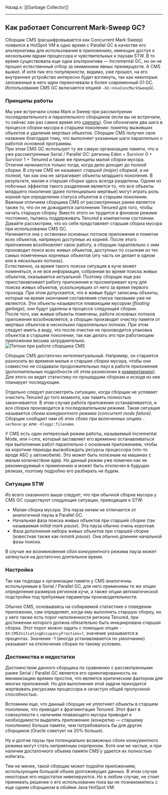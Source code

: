 Назад к: [[Garbage Collector]]

---
## Как работает Concurrent Mark-Sweep GC?
Сборщик CMS (расшифровывается как Concurrent Mark Sweep) появился в HotSpot VM в одно время с Parallel GC в качестве его альтернативы для использования в приложениях, имеющих доступ к нескольким ядрам процессора и чувствительных к паузам STW. В то время существовала еще одна альтернатива — Incremental GC, но он не прошел естественный отбор за неимением явных преимуществ. А CMS выжил. И хотя пик его популярности, видимо, уже прошел, на его внутреннее устройство интересно будет взглянуть, так как некоторые заложенные в него идеи перекочевали в более современный G1 GC.  
Использование CMS GC включается опцией `-XX:+UseConcMarkSweepGC`.  
### Принципы работы
Мы уже встречали слова Mark и Sweep при рассмотрении последовательного и параллельного сборщиков (если вы не встречали, то сейчас как раз самое время это [сделать](https://habrahabr.ru/post/269707/)). Они обозначали два шага в процессе сборки мусора в старшем поколении: пометку выживших объектов и удаление мертвых объектов. Сборщик CMS получил свое название благодаря тому, что выполняет указанные шаги параллельно с работой основной программы.  
При этом CMS GC использует ту же самую организацию памяти, что и уже рассмотренные Serial / Parallel GC: регионы Eden + Survivor 0 + Survivor 1 + Tenured и такие же принципы малой сборки мусора. Отличия начинаются только тогда, когда дело доходит до полной сборки. В случае CMS ее называют _старшей (major) сборкой_, а не полной, так как она не затрагивает объекты младшего поколения. В результате, малая и старшая сборки здесь всегда разделены. Одним из побочных эффектов такого разделения является то, что все объекты младшего поколения (даже потенциально мертвые) могут играть роль корней при определении статуса объектов в старшем поколении.  
Важным отличием сборщика CMS от рассмотренных ранее является также то, что он не дожидается заполнения Tenured для того, чтобы начать старшую сборку. Вместо этого он трудится в фоновом режиме постоянно, пытаясь поддерживать Tenured в компактном состоянии.  
Давайте рассмотрим, что из себя представляет старшая сборка мусора при использовании CMS GC.  
Начинается она с остановки основных потоков приложения и пометки всех объектов, напрямую доступных из корней. После этого приложение возобновляет свою работу, а сборщик параллельно с ним производит поиск всех живых объектов, доступных по ссылкам из тех самых помеченных корневых объектов (эту часть он делает в одном или в нескольких потоках).  
Естественно, за время такого поиска ситуация в куче может поменяться, и не вся информация, собранная во время поиска живых объектов, оказывается актуальной. Поэтому сборщик еще раз приостанавливает работу приложения и просматривает кучу для поиска живых объектов, ускользнувших от него за время первого прохода. При этом допускается, что в живые будут записаны объекты, которые на время окончания составления списка таковыми уже не являются. Эти объекты называются _плавающим мусором (floating garbage)_, они будут удалены в процессе следующей сборки.  
После того, как живые объекты помечены, работа основных потоков приложения возобновляется, а сборщик производит очистку памяти от мертвых объектов в нескольких параллельных потоках. При этом следует иметь в виду, что после очистки не производится упаковка объектов в старшем поколении, так как делать это при работающем приложении весьма затруднительно.  
![Потоки при работе сборщика CMS](https://habrastorage.org/r/w1560/files/f9f/d54/9a2/f9fd549a2a104f1eb7acf5098dd0afe8.png)

  
Сборщик CMS достаточно интеллектуальный. Например, он старается разносить во времени малые и старшие сборки мусора, чтобы они совместно не создавали продолжительных пауз в работе приложения (дополнительные подробности об этом разнесении в [комментариях](https://habr.com/ru/articles/269863/#comment_8638131)). Для этого он ведет статистику по прошедшим сборкам и исходя из нее планирует последующие.  
  
Отдельно следует рассмотреть ситуацию, когда сборщик не успевает очистить Tenured до того момента, как память полностью заканчивается. В этом случае работа приложения останавливается, и вся сборка производится в последовательном режиме. Такая ситуация называется _сбоем конкурентного режима (concurrent mode failure)_. Сборщик сообщает нам об этих сбоях при включенных опциях `-verbose:gc` или `-Xloggc:filename`.  
  
У CMS есть один интересный режим работы, называемый Incremental Mode, или i-cms, который заставляет его временно останавливаться при выполнении работ параллельно с основным приложением, чтобы на короткие периоды высвобождать ресурсы процессора (что-то вроде АБС у автомобиля). Это может быть полезным на машинах с малым количеством ядер. Но данный режим уже помечен как не рекомендуемый к применению и может быть отключен в будущих релизах, поэтому подробно его разбирать не будем.  
  

### Ситуации STW

  
Из всего сказанного выше следует, что при обычной сборке мусора у CMS GC существуют следующие ситуации, приводящие к STW:  

- Малая сборка мусора. Эта пауза ничем не отличается от аналогичной паузы в Parallel GC.
- Начальная фаза поиска живых объектов при старшей сборке (так называемая _initial mark pause_). Эта пауза обычно очень короткая.
- Фаза дополнения набора живых объектов при старшей сборке (известная также как _remark pause_). Она обычно длиннее начальной фазы поиска.

  
В случае же возникновения сбоя конкурентного режима пауза может затянуться на достаточно длительное время.  
  

### Настройка

  
Так как подходы к организации памяти у CMS аналогичны используемым в Serial / Parallel GC, для него применимы те же опции определения размеров регионов кучи, а также опции автоматической подстройки под требуемые параметры производительности.  
  
Обычно CMS, основываясь на собираемой статистике о поведении приложения, сам определяет, когда ему выполнять старшую сборку, но у него также есть порог наполненности региона Tenured, при достижении которого должна обязательно быть инициирована старшая сборка. Этот порог можно задать с помощью опции `-XX:CMSInitiatingOccupancyFraction=?`, значение указывается в процентах. Значение -1 (иногда устанавливается по умолчанию) указывает на отключение сборки по такому условию.  
  

### Достоинства и недостатки

  
Достоинством данного сборщика по сравнению с рассмотренными ранее Serial / Parallel GC является его ориентированность на минимизацию времен простоя, что является критическим фактором для многих приложений. Но для выполнения этой задачи приходится жертвовать ресурсами процессора и зачастую общей пропускной способностью.  
  
Вспомним еще, что данный сборщик не уплотняет объекты в старшем поколении, что приводит к фрагментации Tenured. Этот факт в совокупности с наличием плавающего мусора приводит к необходимости выделять приложению (конкретно — старшему поколению) больше памяти, чем потребовалось бы для других сборщиков (Oracle советует на 20% больше).  
  
Ну и долгие паузы при потенциально возможных сбоях конкурентного режима могут стать неприятным сюрпризом. Хотя они не частые, и при наличии достаточного объема памяти CMS’у удается их полностью избегать.  
  
Тем не менее, такой сборщик может подойти приложениям, использующим большой объем долгоживущих данных. В этом случае некоторые его недостатки нивелируются. Но в любом случае, не стоит принимать решение о его использовании пока вы не познакомились с еще одним сборщиком в обойме Java HotSpot VM.